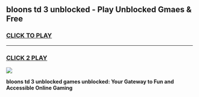 
## bloons td 3 unblocked - Play Unblocked Gmaes & Free
<h3>
<a href="https://news.freeplayer.one?title=bloons_td_3_unblocked&ref=16F">CLICK TO PLAY</a></h3>
<hr>

<h3>
<a href="https://news.freeplayer.one?title=bloons_td_3_unblocked&ref=16F">CLICK 2 PLAY</a>
  
</h3>

<a href="https://news.freeplayer.one?title=bloons_td_3_unblocked&ref=16F/"><img src="https://clearcache.store/games.png"></a>


**bloons td 3 unblocked games unblocked: Your Gateway to Fun and Accessible Online Gaming**
